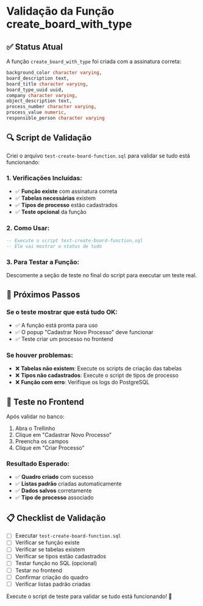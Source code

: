# Validação da Função create_board_with_type

## ✅ Status Atual

A função `create_board_with_type` foi criada com a assinatura correta:

```sql
background_color character varying, 
board_description text, 
board_title character varying, 
board_type_uuid uuid, 
company character varying, 
object_description text, 
process_number character varying, 
process_value numeric, 
responsible_person character varying
```

## 🔍 Script de Validação

Criei o arquivo `test-create-board-function.sql` para validar se tudo está funcionando:

### 1. Verificações Incluídas:
- ✅ **Função existe** com assinatura correta
- ✅ **Tabelas necessárias** existem
- ✅ **Tipos de processo** estão cadastrados
- ✅ **Teste opcional** da função

### 2. Como Usar:
```sql
-- Execute o script test-create-board-function.sql
-- Ele vai mostrar o status de tudo
```

### 3. Para Testar a Função:
Descomente a seção de teste no final do script para executar um teste real.

## 🎯 Próximos Passos

### Se o teste mostrar que está tudo OK:
- ✅ A função está pronta para uso
- ✅ O popup "Cadastrar Novo Processo" deve funcionar
- ✅ Teste criar um processo no frontend

### Se houver problemas:
- ❌ **Tabelas não existem**: Execute os scripts de criação das tabelas
- ❌ **Tipos não cadastrados**: Execute o script de tipos de processo
- ❌ **Função com erro**: Verifique os logs do PostgreSQL

## 🚀 Teste no Frontend

Após validar no banco:
1. Abra o Trellinho
2. Clique em "Cadastrar Novo Processo"
3. Preencha os campos
4. Clique em "Criar Processo"

### Resultado Esperado:
- ✅ **Quadro criado** com sucesso
- ✅ **Listas padrão** criadas automaticamente
- ✅ **Dados salvos** corretamente
- ✅ **Tipo de processo** associado

## 📋 Checklist de Validação

- [ ] Executar `test-create-board-function.sql`
- [ ] Verificar se função existe
- [ ] Verificar se tabelas existem
- [ ] Verificar se tipos estão cadastrados
- [ ] Testar função no SQL (opcional)
- [ ] Testar no frontend
- [ ] Confirmar criação do quadro
- [ ] Verificar listas padrão criadas

Execute o script de teste para validar se tudo está funcionando! 🎉
